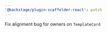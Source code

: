 ```yaml
---
'@backstage/plugin-scaffolder-react': patch
---
```


Fix alignment bug for owners on `TemplateCard`
